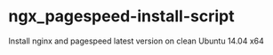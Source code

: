 # ngx_pagespeed-install-script
Install nginx and pagespeed latest version on clean Ubuntu 14.04 x64


